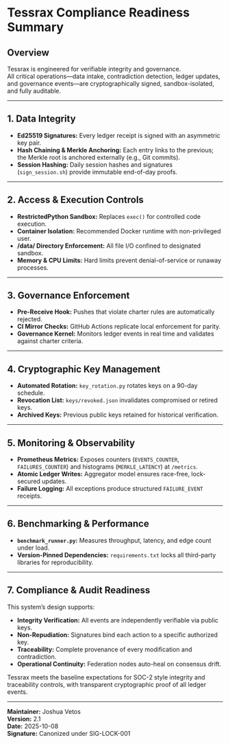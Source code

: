 # Tessrax Compliance Readiness Summary

## Overview
Tessrax is engineered for verifiable integrity and governance.  
All critical operations—data intake, contradiction detection, ledger updates, and governance events—are cryptographically signed, sandbox-isolated, and fully auditable.

---

## 1. Data Integrity
- **Ed25519 Signatures:** Every ledger receipt is signed with an asymmetric key pair.  
- **Hash Chaining & Merkle Anchoring:** Each entry links to the previous; the Merkle root is anchored externally (e.g., Git commits).  
- **Session Hashing:** Daily session hashes and signatures (`sign_session.sh`) provide immutable end-of-day proofs.

---

## 2. Access & Execution Controls
- **RestrictedPython Sandbox:** Replaces `exec()` for controlled code execution.  
- **Container Isolation:** Recommended Docker runtime with non-privileged user.  
- **/data/ Directory Enforcement:** All file I/O confined to designated sandbox.  
- **Memory & CPU Limits:** Hard limits prevent denial-of-service or runaway processes.

---

## 3. Governance Enforcement
- **Pre-Receive Hook:** Pushes that violate charter rules are automatically rejected.  
- **CI Mirror Checks:** GitHub Actions replicate local enforcement for parity.  
- **Governance Kernel:** Monitors ledger events in real time and validates against charter criteria.

---

## 4. Cryptographic Key Management
- **Automated Rotation:** `key_rotation.py` rotates keys on a 90-day schedule.  
- **Revocation List:** `keys/revoked.json` invalidates compromised or retired keys.  
- **Archived Keys:** Previous public keys retained for historical verification.

---

## 5. Monitoring & Observability
- **Prometheus Metrics:** Exposes counters (`EVENTS_COUNTER`, `FAILURES_COUNTER`) and histograms (`MERKLE_LATENCY`) at `/metrics`.  
- **Atomic Ledger Writes:** Aggregator model ensures race-free, lock-secured updates.  
- **Failure Logging:** All exceptions produce structured `FAILURE_EVENT` receipts.

---

## 6. Benchmarking & Performance
- **`benchmark_runner.py`:** Measures throughput, latency, and edge count under load.  
- **Version-Pinned Dependencies:** `requirements.txt` locks all third-party libraries for reproducibility.

---

## 7. Compliance & Audit Readiness
This system’s design supports:
- **Integrity Verification:** All events are independently verifiable via public keys.  
- **Non-Repudiation:** Signatures bind each action to a specific authorized key.  
- **Traceability:** Complete provenance of every modification and contradiction.  
- **Operational Continuity:** Federation nodes auto-heal on consensus drift.

Tessrax meets the baseline expectations for SOC-2 style integrity and traceability controls, with transparent cryptographic proof of all ledger events.

---

**Maintainer:** Joshua Vetos  
**Version:** 2.1  
**Date:** 2025-10-08  
**Signature:** Canonized under SIG-LOCK-001
